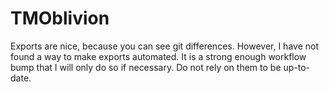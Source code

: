 # TMOblivion

Exports are nice, because you can see git differences. However, I have not found a way to make exports automated. It is a strong enough workflow bump that I will only do so if necessary. Do not rely on them to be up-to-date.
